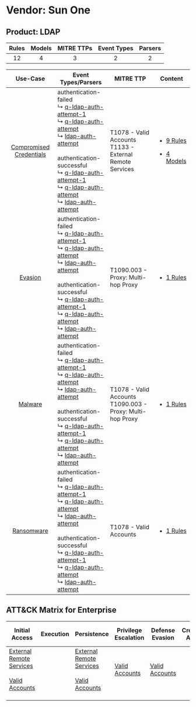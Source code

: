 Vendor: Sun One
===============
Product: LDAP
-------------
| Rules | Models | MITRE TTPs | Event Types | Parsers |
|:-----:|:------:|:----------:|:-----------:|:-------:|
|  12   |   4    |     3      |      2      |    2    |

|                                  Use-Case                                  | Event Types/Parsers                                                                                                                                                                                                                                                                                                                                                                                                                                                                                                      | MITRE TTP                                                        | Content                                                                                                         |
|:--------------------------------------------------------------------------:| ------------------------------------------------------------------------------------------------------------------------------------------------------------------------------------------------------------------------------------------------------------------------------------------------------------------------------------------------------------------------------------------------------------------------------------------------------------------------------------------------------------------------ | ---------------------------------------------------------------- | --------------------------------------------------------------------------------------------------------------- |
| [Compromised Credentials](../../../UseCases/uc_compromised_credentials.md) |  authentication-failed<br> ↳ [q-ldap-auth-attempt-1](Parsers/parserContent_q-ldap-auth-attempt-1.md)<br> ↳ [q-ldap-auth-attempt](Parsers/parserContent_q-ldap-auth-attempt.md)<br> ↳ [ldap-auth-attempt](Parsers/parserContent_ldap-auth-attempt.md)<br><br> authentication-successful<br> ↳ [q-ldap-auth-attempt-1](Parsers/parserContent_q-ldap-auth-attempt-1.md)<br> ↳ [q-ldap-auth-attempt](Parsers/parserContent_q-ldap-auth-attempt.md)<br> ↳ [ldap-auth-attempt](Parsers/parserContent_ldap-auth-attempt.md)<br> | T1078 - Valid Accounts<br>T1133 - External Remote Services<br>   | [<ul><li>9 Rules</li></ul><ul><li>4 Models</li></ul>](Rules_Models/r_m_sun_one_ldap_Compromised_Credentials.md) |
|                 [Evasion](../../../UseCases/uc_evasion.md)                 |  authentication-failed<br> ↳ [q-ldap-auth-attempt-1](Parsers/parserContent_q-ldap-auth-attempt-1.md)<br> ↳ [q-ldap-auth-attempt](Parsers/parserContent_q-ldap-auth-attempt.md)<br> ↳ [ldap-auth-attempt](Parsers/parserContent_ldap-auth-attempt.md)<br><br> authentication-successful<br> ↳ [q-ldap-auth-attempt-1](Parsers/parserContent_q-ldap-auth-attempt-1.md)<br> ↳ [q-ldap-auth-attempt](Parsers/parserContent_q-ldap-auth-attempt.md)<br> ↳ [ldap-auth-attempt](Parsers/parserContent_ldap-auth-attempt.md)<br> | T1090.003 - Proxy: Multi-hop Proxy<br>                           | [<ul><li>1 Rules</li></ul>](Rules_Models/r_m_sun_one_ldap_Evasion.md)                                           |
|                 [Malware](../../../UseCases/uc_malware.md)                 |  authentication-failed<br> ↳ [q-ldap-auth-attempt-1](Parsers/parserContent_q-ldap-auth-attempt-1.md)<br> ↳ [q-ldap-auth-attempt](Parsers/parserContent_q-ldap-auth-attempt.md)<br> ↳ [ldap-auth-attempt](Parsers/parserContent_ldap-auth-attempt.md)<br><br> authentication-successful<br> ↳ [q-ldap-auth-attempt-1](Parsers/parserContent_q-ldap-auth-attempt-1.md)<br> ↳ [q-ldap-auth-attempt](Parsers/parserContent_q-ldap-auth-attempt.md)<br> ↳ [ldap-auth-attempt](Parsers/parserContent_ldap-auth-attempt.md)<br> | T1078 - Valid Accounts<br>T1090.003 - Proxy: Multi-hop Proxy<br> | [<ul><li>1 Rules</li></ul>](Rules_Models/r_m_sun_one_ldap_Malware.md)                                           |
|              [Ransomware](../../../UseCases/uc_ransomware.md)              |  authentication-failed<br> ↳ [q-ldap-auth-attempt-1](Parsers/parserContent_q-ldap-auth-attempt-1.md)<br> ↳ [q-ldap-auth-attempt](Parsers/parserContent_q-ldap-auth-attempt.md)<br> ↳ [ldap-auth-attempt](Parsers/parserContent_ldap-auth-attempt.md)<br><br> authentication-successful<br> ↳ [q-ldap-auth-attempt-1](Parsers/parserContent_q-ldap-auth-attempt-1.md)<br> ↳ [q-ldap-auth-attempt](Parsers/parserContent_q-ldap-auth-attempt.md)<br> ↳ [ldap-auth-attempt](Parsers/parserContent_ldap-auth-attempt.md)<br> | T1078 - Valid Accounts<br>                                       | [<ul><li>1 Rules</li></ul>](Rules_Models/r_m_sun_one_ldap_Ransomware.md)                                        |

ATT&CK Matrix for Enterprise
----------------------------
| Initial Access                                                                                                                                   | Execution | Persistence                                                                                                                                      | Privilege Escalation                                                | Defense Evasion                                                     | Credential Access | Discovery | Lateral Movement | Collection | Command and Control                                                                                                                       | Exfiltration | Impact |
| ------------------------------------------------------------------------------------------------------------------------------------------------ | --------- | ------------------------------------------------------------------------------------------------------------------------------------------------ | ------------------------------------------------------------------- | ------------------------------------------------------------------- | ----------------- | --------- | ---------------- | ---------- | ----------------------------------------------------------------------------------------------------------------------------------------- | ------------ | ------ |
| [External Remote Services](https://attack.mitre.org/techniques/T1133)<br><br>[Valid Accounts](https://attack.mitre.org/techniques/T1078)<br><br> |           | [External Remote Services](https://attack.mitre.org/techniques/T1133)<br><br>[Valid Accounts](https://attack.mitre.org/techniques/T1078)<br><br> | [Valid Accounts](https://attack.mitre.org/techniques/T1078)<br><br> | [Valid Accounts](https://attack.mitre.org/techniques/T1078)<br><br> |                   |           |                  |            | [Proxy: Multi-hop Proxy](https://attack.mitre.org/techniques/T1090/003)<br><br>[Proxy](https://attack.mitre.org/techniques/T1090)<br><br> |              |        |